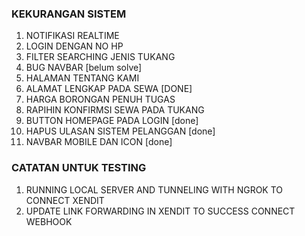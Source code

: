 ### KEKURANGAN SISTEM 
1. NOTIFIKASI REALTIME
2. LOGIN DENGAN NO HP
3. FILTER SEARCHING JENIS TUKANG
4. BUG NAVBAR [belum solve]
5. HALAMAN TENTANG KAMI 
6. ALAMAT LENGKAP PADA SEWA [DONE]
7. HARGA BORONGAN PENUH TUGAS 
8. RAPIHIN KONFIRMSI SEWA PADA TUKANG
9. BUTTON HOMEPAGE PADA LOGIN [done]
10. HAPUS ULASAN SISTEM PELANGGAN [done]
11. NAVBAR MOBILE DAN ICON [done]

### CATATAN UNTUK TESTING
1. RUNNING LOCAL SERVER AND TUNNELING WITH NGROK TO CONNECT XENDIT
2. UPDATE LINK FORWARDING IN XENDIT TO SUCCESS CONNECT WEBHOOK
